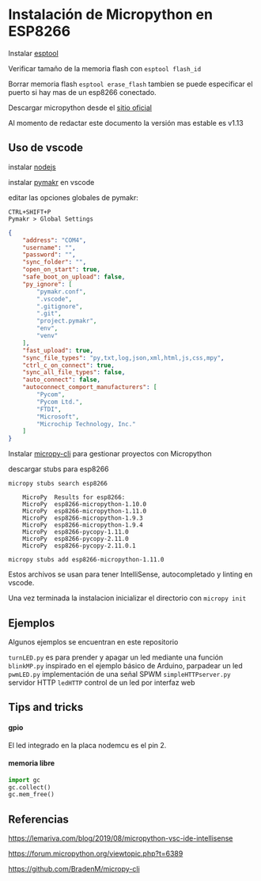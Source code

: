 # Instalación de Micropython en ESP8266


Instalar [esptool](https://github.com/espressif/esptool)

Verificar tamaño de la memoria flash con ````esptool flash_id```` 

Borrar memoria flash ````esptool erase_flash```` tambien se puede especificar el puerto si hay mas de un esp8266 conectado.

Descargar micropython desde el [sitio oficial](http://www.micropython.org/download/esp8266/)

Al momento de redactar este documento la versión mas estable es v1.13

## Uso de vscode

instalar [nodejs](https://nodejs.org/es/download/)

instalar [pymakr](https://marketplace.visualstudio.com/items?itemName=pycom.Pymakr) en vscode

editar las opciones globales de pymakr:
````
CTRL+SHIFT+P
Pymakr > Global Settings

````


````json
{
	"address": "COM4",
	"username": "",
	"password": "",
	"sync_folder": "",
	"open_on_start": true,
	"safe_boot_on_upload": false,
	"py_ignore": [
		"pymakr.conf",
		".vscode",
		".gitignore",
		".git",
		"project.pymakr",
		"env",
		"venv"
	],
	"fast_upload": true,
	"sync_file_types": "py,txt,log,json,xml,html,js,css,mpy",
	"ctrl_c_on_connect": true,
	"sync_all_file_types": false,
	"auto_connect": false,
	"autoconnect_comport_manufacturers": [
		"Pycom",
		"Pycom Ltd.",
		"FTDI",
		"Microsoft",
		"Microchip Technology, Inc."
	]
}


````

Instalar [micropy-cli](https://github.com/BradenM/micropy-cli) para gestionar proyectos con Micropython

descargar stubs para esp8266 
````
micropy stubs search esp8266

	MicroPy  Results for esp8266:
	MicroPy  esp8266-micropython-1.10.0
	MicroPy  esp8266-micropython-1.11.0
	MicroPy  esp8266-micropython-1.9.3
	MicroPy  esp8266-micropython-1.9.4
	MicroPy  esp8266-pycopy-1.11.0
	MicroPy  esp8266-pycopy-2.11.0
	MicroPy  esp8266-pycopy-2.11.0.1

micropy stubs add esp8266-micropython-1.11.0

````

Estos archivos se usan para tener IntelliSense, autocompletado y linting en vscode.

Una vez terminada la instalacion inicializar el directorio con ````micropy init````

## Ejemplos

Algunos ejemplos se encuentran en este repositorio

``turnLED.py`` es para prender y apagar un led mediante una función
``blinkMP.py`` inspirado en el ejemplo básico de Arduino, parpadear un led
``pwmLED.py`` implementación de una señal SPWM
``simpleHTTPserver.py`` servidor HTTP
``ledHTTP`` control de un led por interfaz web

## Tips and tricks

#### gpio

El led integrado en la placa nodemcu es el pin 2.

#### memoria libre
````python
import gc
gc.collect()
gc.mem_free()
````

## Referencias

https://lemariva.com/blog/2019/08/micropython-vsc-ide-intellisense

https://forum.micropython.org/viewtopic.php?t=6389

https://github.com/BradenM/micropy-cli